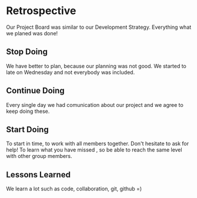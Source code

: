 # Retrospective

<!--
  compare your Development Strategy to your Project Board
  how different was your planned tasks from what you actually built?
  building something very different from your plan is not a bad thing!
  what counts is that you learn from your mistakes and make a better plan next time.
-->
Our Project Board was similar to our Development Strategy. Everything what we planed was done!

## Stop Doing

<!--
  what did your group do that did not go very well
  agree to stop doing this in the next project
  this could be about anything. communication, code, review, ...
  examples (be specific!):
  - pushing changes directly to master/main branch
  - claiming more issues at once than you can finish
-->
We have better to plan, because our planning was not good. We started to late on Wednesday and not everybody was included.

## Continue Doing

<!--
  what did your group that worked vwell
  agree to keep doing these in the next project
  this could be about anything. communication, code, review, ...
  examples (be specific!):
  - making small, well-named commits
  - using the `help-wanted` label
-->
Every single day we had comunication about our project and we agree to keep doing these.

## Start Doing

<!--
  what ideas does your group have for making a better project next time?
  agree to give these things a try in the next projec
  this could be about anything. communication, code, review, ...
  examples (be specific!):
  - use @mentions more often
  - use the github integration in slack. /github
-->
To start in time, to work with all members together. Don't hesitate to ask for help! To learn what you have missed , so be able to reach the same level with other group members.

## Lessons Learned

<!--
  what cool things or general lessons has your team learned?
  This can be about anything! code, collaboration, git, github, ...
-->
We learn a lot such as code, collaboration, git, github =)
